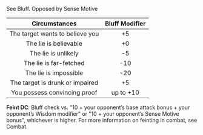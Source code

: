 See Bluff. Opposed by Sense Motive

|        **Circumstances**        | **Bluff Modifier** |
|:-------------------------------:|:------------------:|
| The target wants to believe you |         +5         |
|      The lie is believable      |         +0         |
|       The lie is unlikely       |         -5         |
|     The lie is far-fetched      |        -10         |
|      The lie is impossible      |        -20         |
| The target is drunk or impaired |         +5         |
|  You possess convincing proof   |     up to +10      | 

**Feint DC**: Bluff check vs. "10 + your opponent’s base attack bonus + your opponent’s Wisdom modifier" or "10 + your opponent’s Sense Motive bonus", whichever is higher. For more information on feinting in combat, see Combat.